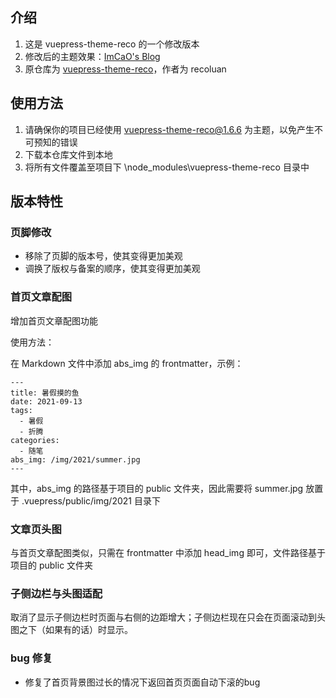 ## 介绍

1. 这是 vuepress-theme-reco 的一个修改版本
2. 修改后的主题效果：[ImCaO's Blog](https://www.imcao.cn)
3. 原仓库为 [vuepress-theme-reco](https://github.com/vuepress-reco/vuepress-theme-reco)，作者为 recoluan

## 使用方法

1. 请确保你的项目已经使用 vuepress-theme-reco@1.6.6 为主题，以免产生不可预知的错误
2. 下载本仓库文件到本地
3. 将所有文件覆盖至项目下 \node_modules\vuepress-theme-reco 目录中

## 版本特性

### 页脚修改

* 移除了页脚的版本号，使其变得更加美观
* 调换了版权与备案的顺序，使其变得更加美观

### 首页文章配图

增加首页文章配图功能

使用方法：

在 Markdown 文件中添加 abs_img 的 frontmatter，示例：

```
---
title: 暑假摸的鱼
date: 2021-09-13
tags:
  - 暑假
  - 折腾
categories:
  - 随笔
abs_img: /img/2021/summer.jpg
---
```

其中，abs_img 的路径基于项目的 public 文件夹，因此需要将 summer.jpg 放置于 .vuepress/public/img/2021 目录下

### 文章页头图

与首页文章配图类似，只需在 frontmatter 中添加 head_img 即可，文件路径基于项目的 public 文件夹

### 子侧边栏与头图适配

取消了显示子侧边栏时页面与右侧的边距增大；子侧边栏现在只会在页面滚动到头图之下（如果有的话）时显示。

### bug 修复

* 修复了首页背景图过长的情况下返回首页页面自动下滚的bug
